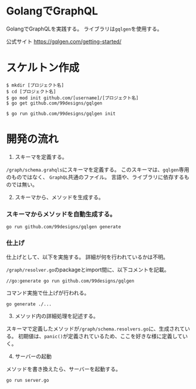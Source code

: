 # GolangでGraphQL

GolangでGraphQLを実践する。
ライブラリは`gqlgen`を使用する。

公式サイト
https://gqlgen.com/getting-started/


# スケルトン作成
```
$ mkdir [プロジェクト名]
$ cd [プロジェクト名]
$ go mod init github.com/[username]/[プロジェクト名]
$ go get github.com/99designs/gqlgen

$ go run github.com/99designs/gqlgen init
```

# 開発の流れ

1. スキーマを定義する。

`/graph/schema.grahqls`にスキーマを定義する。
このスキーマは、`gqlgen`専用のものではなく、
`GraphQL`共通のファイル。
言語や、ライブラリに依存するものでは無い。

2. スキーマから、メソッドを生成する。

### スキーマからメソッドを自動生成する。

```
go run github.com/99designs/gqlgen generate
```

### 仕上げ
仕上げとして、以下を実施する。
詳細が何を行われているかは不明。

`/graph/resolver.go`のpackageとimport間に、以下コメントを記載。

```
//go:generate go run github.com/99designs/gqlgen
```

コマンド実施で仕上げが行われる。

```
go generate ./...
```

3. メソッド内の詳細処理を記述する。

スキーマで定義したメソッドが`/graph/schema.resolvers.go`に、生成されている。
初期値は、`panic()`が定義されているため、ここを好きな様に定義していく。

4. サーバーの起動

メソッドを書き換えたら、サーバーを起動する。
```
go run server.go
```
